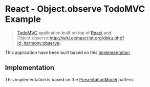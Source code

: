 # React - Object.observe TodoMVC Example

> [TodoMVC](http://todomvc.com/) application built on top of [React](http://facebook.github.io/react/) and Object.observe(http://wiki.ecmascript.org/doku.php?id=harmony:observe)


This application have been built based on this [implementation](https://github.com/tastejs/todomvc/tree/gh-pages/labs/architecture-examples/react)


## Implementation

This implementation is based on the [PresentationModel](http://martinfowler.com/eaaDev/PresentationModel.html) pattern.
